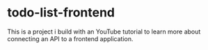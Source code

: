 # todo-list-frontend

This is a project i build with an YouTube tutorial to learn more about connecting an API to a frontend application.
